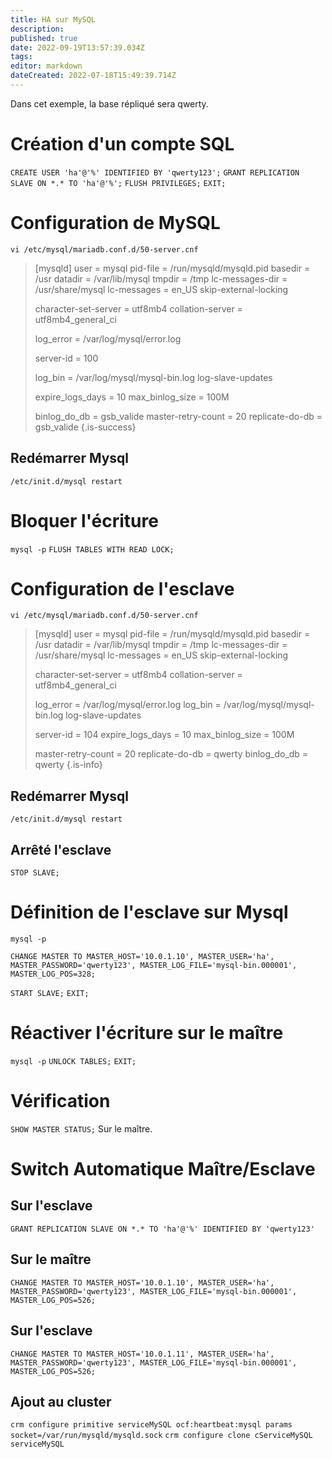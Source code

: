 ```yaml
---
title: HA sur MySQL
description: 
published: true
date: 2022-09-19T13:57:39.034Z
tags: 
editor: markdown
dateCreated: 2022-07-18T15:49:39.714Z
---
```


Dans cet exemple, la base répliqué sera qwerty.

# Création d'un compte SQL
`CREATE USER 'ha'@'%' IDENTIFIED BY 'qwerty123';`
`GRANT REPLICATION SLAVE ON *.* TO 'ha'@'%';`
`FLUSH PRIVILEGES;`
`EXIT;`

# Configuration de MySQL
`vi /etc/mysql/mariadb.conf.d/50-server.cnf`

>[mysqld]
>user = mysql
>pid-file = /run/mysqld/mysqld.pid
>basedir = /usr
>datadir = /var/lib/mysql
>tmpdir = /tmp
>lc-messages-dir = /usr/share/mysql
>lc-messages = en_US
>skip-external-locking
>
>character-set-server = utf8mb4
>collation-server = utf8mb4_general_ci
>
>log_error = /var/log/mysql/error.log
>
>server-id = 100
>
>log_bin = /var/log/mysql/mysql-bin.log
>log-slave-updates
>
>expire_logs_days = 10
>max_binlog_size = 100M
>
>binlog_do_db = gsb_valide
>master-retry-count = 20
>replicate-do-db = gsb_valide
{.is-success}

## Redémarrer Mysql
`/etc/init.d/mysql restart`

# Bloquer l'écriture
`mysql -p`
`FLUSH TABLES WITH READ LOCK;`



# Configuration de l'esclave
`vi /etc/mysql/mariadb.conf.d/50-server.cnf`

>[mysqld]
>user = mysql
>pid-file = /run/mysqld/mysqld.pid
>basedir = /usr
>datadir = /var/lib/mysql
>tmpdir = /tmp
>lc-messages-dir = /usr/share/mysql
>lc-messages = en_US
>skip-external-locking
>
>character-set-server = utf8mb4
>collation-server = utf8mb4_general_ci
>
>log_error = /var/log/mysql/error.log
>log_bin = /var/log/mysql/mysql-bin.log
>log-slave-updates
>
>server-id = 104
>expire_logs_days = 10
>max_binlog_size = 100M
>
>master-retry-count = 20
>replicate-do-db = qwerty
>binlog_do_db = qwerty
{.is-info}

## Redémarrer Mysql
`/etc/init.d/mysql restart`

## Arrêté l'esclave
`STOP SLAVE;`

# Définition de l'esclave sur Mysql
`mysql -p`

`CHANGE MASTER TO MASTER_HOST='10.0.1.10', MASTER_USER='ha', MASTER_PASSWORD='qwerty123', MASTER_LOG_FILE='mysql-bin.000001', MASTER_LOG_POS=328;`

`START SLAVE;`
`EXIT;`

# Réactiver l'écriture sur le maître
`mysql -p`
`UNLOCK TABLES;`
`EXIT;`

# Vérification
`SHOW MASTER STATUS;`
Sur le maître.

# Switch Automatique Maître/Esclave
## Sur l'esclave
`GRANT REPLICATION SLAVE ON *.* TO 'ha'@'%' IDENTIFIED BY 'qwerty123'`

## Sur le maître
`CHANGE MASTER TO MASTER_HOST='10.0.1.10', MASTER_USER='ha', MASTER_PASSWORD='qwerty123', MASTER_LOG_FILE='mysql-bin.000001', MASTER_LOG_POS=526;`

## Sur l'esclave
`CHANGE MASTER TO MASTER_HOST='10.0.1.11', MASTER_USER='ha', MASTER_PASSWORD='qwerty123', MASTER_LOG_FILE='mysql-bin.000001', MASTER_LOG_POS=526;`

## Ajout au cluster
`crm configure primitive serviceMySQL ocf:heartbeat:mysql params socket=/var/run/mysqld/mysqld.sock`
`crm configure clone cServiceMySQL serviceMySQL`